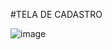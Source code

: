 #TELA DE CADASTRO

![image](https://github.com/user-attachments/assets/e292b486-4dce-4827-b63f-a6f667b8ce6c)
